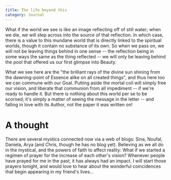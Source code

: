 ```yaml
---
title: The life beyond this
category: Journal
---
```


What if the world we see is like an image reflecting off of still water;
when we die, we will step across into the source of that reflection.  In
which case, there is a value to this mundane world that is directly
linked to the spiritual worlds, though it contain no substance of its
own.  So when we pass on, we will not be leaving things behind in one
sense -- the reflection being in some ways the same as the thing
reflected -- we will only be leaving behind the pool that offered us our
first glimpse into Beauty.

What we see here are the "the brilliant rays of the divine sun shining
from the dawning-point of Essence alike on all created things", and thus
here too we can commune with our Goal.  Putting aside the mortal coil
will simply free our vision, and liberate that communion from all
impediment -- if we're ready to handle it.  But there is nothing about
this world per se to be scorned; it's simply a matter of seeing the
message in the letter -- and falling in love with its Author, not the
paper it was written on!

# A thought

There are several mystics connected now via a web of blogs: Sina,
Noufal, Daniela, Arya (and Chris, though he has no blog yet).  Believing
as we all do in the mystical, and the powers of faith to affect reality:
What if we started a regimen of prayer for the increase of each other's
vision?  Whenever people have prayed for me in the past, it has always
had an impact.  I will start those prayers tonight, and would love to
hear about the wonderful coincidences that begin appearing in my
friend's lives...


